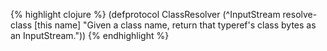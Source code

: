 {% highlight clojure %}
(defprotocol ClassResolver
  (^InputStream resolve-class [this name]
                "Given a class name, return that typeref's class bytes as an InputStream."))
{% endhighlight %}
